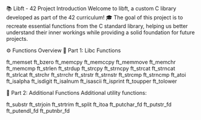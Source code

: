 📚 Libft - 42 Project
Introduction
Welcome to libft, a custom C library developed as part of the 42 curriculum! 🎓 The goal of this project is to recreate essential functions from the C standard library, helping us better understand their inner workings while providing a solid foundation for future projects.

⚙️ Functions Overview
🔹 Part 1: Libc Functions

ft_memset
ft_bzero
ft_memcpy
ft_memccpy
ft_memmove
ft_memchr
ft_memcmp
ft_strlen
ft_strdup
ft_strcpy
ft_strncpy
ft_strcat
ft_strncat
ft_strlcat
ft_strchr
ft_strrchr
ft_strstr
ft_strnstr
ft_strcmp
ft_strncmp
ft_atoi
ft_isalpha
ft_isdigit
ft_isalnum
ft_isascii
ft_isprint
ft_toupper
ft_tolower


🔹 Part 2: Additional Functions
Additional utility functions:

ft_substr
ft_strjoin
ft_strtrim
ft_split
ft_itoa
ft_putchar_fd
ft_putstr_fd
ft_putendl_fd
ft_putnbr_fd
